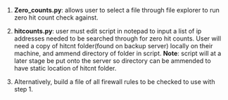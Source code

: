 
1. **Zero_counts.py**: allows user to select a file through file explorer to run zero hit count check against.

2. **hitcounts.py**: user must edit script in notepad to input a list of ip addresses needed to be searched through for zero hit counts. User will need a copy of hitcnt folder(found on backup server) locally on their machine, and ammend directory of folder in script. **Note**: script will at a later stage be put onto the server so directory can be ammended to have static location of hitcnt folder.

3. Alternatively, build a file of all firewall rules to be checked to use with step 1. 